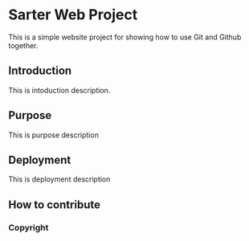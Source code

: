 # Sarter Web Project 

This is a simple website project for showing how to use Git and Github together.

## Introduction

This is intoduction description. 

## Purpose

This is purpose description 

## Deployment 

This is deployment description

## How to contribute 

### Copyright 
